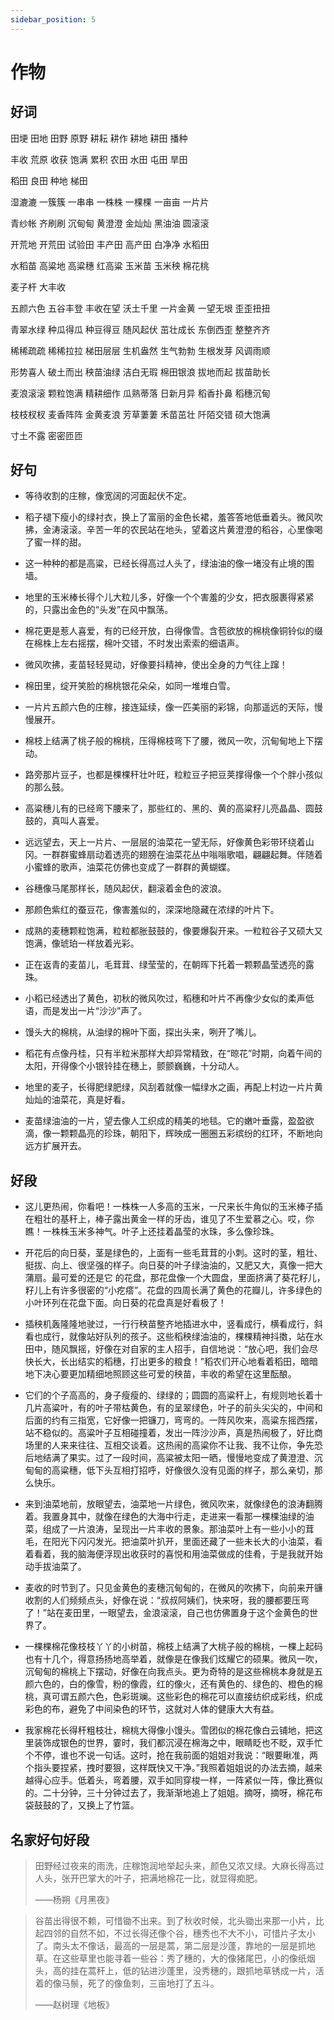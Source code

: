 ```yaml
---
sidebar_position: 5
---
```


# 作物

## 好词

田埂 田地 田野 原野 耕耘 耕作 耕地 耕田 播种

丰收 荒原 收获 饱满 累积 农田 水田 屯田 旱田

稻田 良田 种地 梯田

湿漉漉 一簇簇 一串串 一株株 一棵棵 一亩亩 一片片

青纱帐 齐刷刷 沉甸甸 黄澄澄 金灿灿 黑油油 圆滚滚

开荒地 开荒田 试验田 丰产田 高产田 白净净 水稻田

水稻苗 高粱地 高粱穗 红高粱 玉米苗 玉米秧 棉花桃

麦子杆 大丰收

五颜六色 五谷丰登 丰收在望 沃土千里 一片金黄 一望无垠 歪歪扭扭

青翠水绿 种瓜得瓜 种豆得豆 随风起伏 茁壮成长 东倒西歪 整整齐齐

稀稀疏疏 稀稀拉拉 梯田层层 生机盎然 生气勃勃 生根发芽 风调雨顺

形势喜人 破土而出 秧苗油绿 洁白无瑕 棉田银浪 拔地而起 拔苗助长

麦浪滚滚 颗粒饱满 精耕细作 瓜熟蒂落 日新月异 稻香扑鼻 稻穗沉甸

枝枝杈杈 麦香阵阵 金黄麦浪 芳草萋萋 禾苗茁壮 阡陌交错 硕大饱满

寸土不露 密密匝匝

## 好句

- 等待收割的庄稼，像宽阔的河面起伏不定。

- 稻子褪下瘦小的绿衬衣，换上了富丽的金色长裙，羞答答地低垂着头。微风吹拂，金涛滚滚。辛苦一年的农民站在地头，望着这片黄澄澄的稻谷，心里像喝了蜜一样的甜。

- 这一种种的都是高粱，已经长得高过人头了，绿油油的像一堵没有止境的围墙。

- 地里的玉米棒长得个儿大粒儿多，好像一个个害羞的少女，把衣服裹得紧紧的，只露出金色的“头发”在风中飘荡。

- 棉花更是惹人喜爱，有的已经开放，白得像雪。含苞欲放的棉桃像铜铃似的缀在棉株上左右摇摆，棉叶交错，不时发出索索的细语声。

- 微风吹拂，麦苗轻轻晃动，好像要抖精神，使出全身的力气往上蹿！

- 棉田里，绽开笑脸的棉桃银花朵朵，如同一堆堆白雪。

- 一片片五颜六色的庄稼，接连延续，像一匹美丽的彩锦，向那遥远的天际，慢慢展开。

- 棉枝上结满了桃子般的棉桃，压得棉枝弯下了腰，微风一吹，沉甸甸地上下摆动。

- 路旁那片豆子，也都是棵棵秆壮叶旺，粒粒豆子把豆荚撑得像一个个胖小孩似的那么鼓。
- 高粱穗儿有的已经弯下腰来了，那些红的、黑的、黄的高粱籽儿亮晶晶、圆鼓鼓的，真叫人喜爱。

- 远远望去，天上一片片、一层层的油菜花一望无际，好像黄色彩带环绕着山冈。一群群蜜蜂扇动着透亮的翅膀在油菜花丛中嗡嗡歌唱，翩翩起舞。伴随着小蜜蜂的歌声，油菜花仿佛也变成了一群群的黄蝴蝶。

- 谷穗像马尾那样长，随风起伏，翻滚着金色的波浪。

- 那颜色紫红的蚕豆花，像害羞似的，深深地隐藏在浓绿的叶片下。

- 成熟的麦穗颗粒饱满，粒粒都胀鼓鼓的，像要爆裂开来。一粒粒谷子又硕大又饱满，像琥珀一样放着光彩。

- 正在返青的麦苗儿，毛茸茸、绿莹莹的，在朝晖下托着一颗颗晶莹透亮的露珠。

- 小稻已经透出了黄色，初秋的微风吹过，稻穗和叶片不再像少女似的柔声低语，而是发出一片“沙沙”声了。

- 馒头大的棉桃，从油绿的棉叶下面，探出头来，咧开了嘴儿。

- 稻花有点像丹桂，只有半粒米那样大却异常精致，在“晾花”时期，向着午间的太阳，开得像个小银铃挂在穗上，颤颤巍巍，十分动人。

- 地里的麦子，长得肥绿肥绿，风刮着就像一幅绿水之画，再配上村边一片片黄灿灿的油菜花，真是好看。

- 麦苗绿油油的一片，望去像人工织成的精美的地毯。它的嫩叶垂露，盈盈欲滴，像一颗颗晶亮的珍珠，朝阳下，辉映成一圈圈五彩缤纷的红环，不断地向远方扩展开去。

## 好段

- 这儿更热闹，你看吧！一株株一人多高的玉米，一尺来长牛角似的玉米棒子插在粗壮的基秆上，棒子露出黄金一样的牙齿，谁见了不生爱慕之心。哎，你瞧！一株株玉米多神气。叶子上还挂着晶莹的水珠，多么像珍珠。

- 开花后的向日葵，茎是绿色的，上面有一些毛茸茸的小刺。这时的茎，粗壮、挺拔、向上、很坚强的样子。向日葵的叶子绿油油的，又肥又大，真像一把大蒲扇。最可爱的还是它 的花盘，那花盘像一个大圆盘，里面挤满了葵花籽儿，籽儿上有许多很密的“小疙瘩”。花盘的四周长满了黄色的花瓣儿，许多绿色的小叶环列在花盘下面。向日葵的花盘真是好看极了！
- 插秧机轰隆隆地驶过，一行行秧苗整齐地插进水中，竖看成行，横看成行，斜看也成行，就像站好队列的孩子。这些稻秧绿油油的，棵棵精神抖擞，站在水田中，随风飘摇，好像在对自家的主人招手，自信地说：“放心吧，我们会尽快长大，长出结实的稻穗，打出更多的粮食！”稻农们开心地看着稻田，暗暗地下决心要更加精细地照顾这些可爱的秧苗，丰收的希望在这里酝酿。

- 它们的个子高高的，身子瘦瘦的、绿绿的；圆圆的高粱秆上，有规则地长着十几片高粱叶，有的叶子带枯黄色，有的呈翠绿色，叶子的前头尖尖的，中间和后面的约有三指宽，它好像一把镰刀，弯弯的。一阵风吹来，高粱东摇西摆，站不稳似的。高粱叶子互相碰撞着，发出一阵沙沙声，真是热闹极了，好比商场里的人来来往往、互相交谈着。这热闹的高粱你不让我、我不让你，争先恐后地结满了果实。过了一段时间，高粱被太阳一晒，慢慢地变成了黄澄澄、沉甸甸的高粱穗，低下头互相打招呼，好像很久没有见面的样子，那么亲切，那么快乐。

- 来到油菜地前，放眼望去，油菜地一片绿色，微风吹来，就像绿色的浪涛翻腾着。我置身其中，就像在绿色的大海中行走，走进来一看那一棵棵油绿的油菜，组成了一片浪涛，呈现出一片丰收的景象。那油菜叶上有一些小小的茸毛，在阳光下闪闪发光。把油菜叶扒开，里面还藏了一些未长大的小油菜，看着看着，我的脑海便浮现出收获时的喜悦和用油菜做成的佳肴，于是我就开始动手拔油菜了。

- 麦收的时节到了。只见金黄色的麦穗沉甸甸的，在微风的吹拂下，向前来开镰收割的人们频频点头，好像在说：“叔叔阿姨们，快来呀，我的腰都要压弯了！”站在麦田里，一眼望去，金浪滚滚，自己也仿佛置身于这个金黄色的世界了。

- 一棵棵棉花像枝枝丫丫的小树苗，棉枝上结满了大桃子般的棉桃，一棵上起码也有十几个，得意扬扬地高举着，就像是在像我们炫耀它的硕果。微风一吹，沉甸甸的棉桃上下摆动，好像在向我点头。更为奇特的是这些棉桃本身就是五颜六色的，白的像雪，粉的像霞，红的像火，还有黄色的、绿色的、橙色的棉桃，真可谓五颜六色，色彩斑斓。这些彩色的棉花可以直接纺织成彩线，织成彩色的布，避免了中间染色的环节，这就对人体的健康大大有益。

- 我家棉花长得秆粗枝壮，棉桃大得像小馒头。雪团似的棉花像白云铺地，把这里装饰成银色的世界，霎时，我们都沉浸在棉海之中，眼睛眨也不眨，双手忙个不停，谁也不说一句话。这时，抢在我前面的姐姐对我说：“眼要瞅准，两个指头要捏紧，拽时要狠，这样既快又干净。”我照着姐姐说的办法去摘，越来越得心应手。低着头，弯着腰，双手如同穿梭一样，一阵紧似一阵，像比赛似的。二十分钟，三十分钟过去了，我渐渐地追上了姐姐。摘呀，摘呀，棉花布袋鼓鼓的了，又换上了竹篮。

## 名家好句好段

> 田野经过夜来的雨洗，庄稼饱润地举起头来，颜色又浓又绿。大麻长得高过人头，张开巴掌大的叶子，把满地棉花一比，就显得痴肥。
>
> ——杨朔《月黑夜》

> 谷苗出得很不赖，可惜锄不出来。到了秋收时候，北头锄出来那一小片，比起四邻的自然不如，不过长得还像个谷，穗秀也不大不小，可惜片子太小了。南头太不像话，最高的一层是蒿，第二层是沙蓬，靠地的一层是抓地草。在这些草里也能寻着一些谷：秀了穗的，大的像猪尾巴，小的像纸烟头，高的挂在蒿秆上，低的钻进沙蓬里，没秀穗的，跟抓地草锈成一片，活着的像马鬃，死了的像鱼刺，三亩地打了五斗。
>
> ——赵树理《地板》
